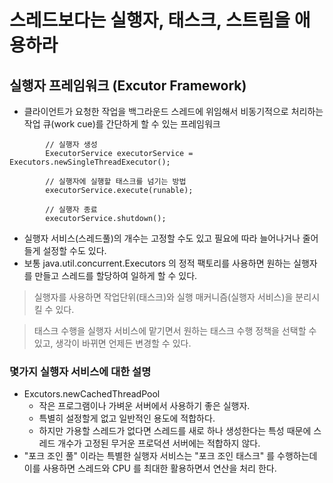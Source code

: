 # 스레드보다는 실행자, 태스크, 스트림을 애용하라


## 실행자 프레임워크 (Excutor Framework)
- 클라이언트가 요청한 작업을 백그라운드 스레드에 위임해서 비동기적으로 처리하는 작업 큐(work cue)를 간단하게 할 수 있는 프레임워크


```
        // 실행자 생성
        ExecutorService executorService = Executors.newSingleThreadExecutor();
        
        // 실행자에 실행할 태스크를 넘기는 방법
        executorService.execute(runable);
        
        // 실행자 종료
        executorService.shutdown();
```


- 실행자 서비스(스레드풀)의 개수는 고정할 수도 있고 필요에 따라 늘어나거나 줄어들게 설정할 수도 있다.
- 보통 java.util.concurrent.Executors 의 정적 팩토리를 사용하면 원하는 실행자를 만들고 스레드를 할당하여 일하게 할 수 있다.

> 실행자를 사용하면 작업단위(태스크)와 실행 매커니즘(실행자 서비스)을 분리시킬 수 있다.


> 태스크 수행을 실행자 서비스에 맡기면서 원하는 태스크 수행 정책을 선택할 수 있고, 생각이 바뀌면 언제든 변경할 수 있다.

### 몇가지 실행자 서비스에 대한 설명
- Excutors.newCachedThreadPool
  - 작은 프로그램이나 가벼운 서버에서 사용하기 좋은 실행자.
  - 특별히 설정할게 없고 일반적인 용도에 적합하다.
  - 하지만 가용할 스레드가 없다면 스레드를 새로 하나 생성한다는 특성 때문에 스레드 개수가 고정된 무거운 프로덕션 서버에는 적합하지 않다.
- "포크 조인 풀" 이라는 특별한 실행자 서비스는 "포크 조인 태스크" 를 수행하는데 이를 사용하면 스레드와 CPU 를 최대한 활용하면서 연산을 처리 한다. 
